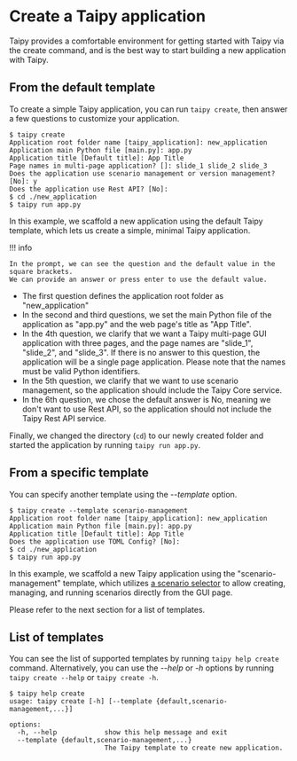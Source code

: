 # Create a Taipy application

Taipy provides a comfortable environment for getting started with Taipy via the create command,
and is the best way to start building a new application with Taipy.

## From the default template

To create a simple Taipy application, you can run `taipy create`, then answer a few questions to
customize your application.
```console
$ taipy create
Application root folder name [taipy_application]: new_application
Application main Python file [main.py]: app.py
Application title [Default title]: App Title
Page names in multi-page application? []: slide_1 slide_2 slide_3
Does the application use scenario management or version management? [No]: y
Does the application use Rest API? [No]:
$ cd ./new_application
$ taipy run app.py
```
In this example, we scaffold a new application using the default Taipy template, which lets us
create a simple, minimal Taipy application.


!!! info

    In the prompt, we can see the question and the default value in the square brackets.
    We can provide an answer or press enter to use the default value.


- The first question defines the application root folder as "new_application"
- In the second and third questions, we set the main Python file of the application as "app.py"
    and the web page's title as "App Title".
- In the 4th question, we clarify that we want a Taipy multi-page GUI application with three
    pages, and the page names are "slide_1", "slide_2", and "slide_3". If there is no answer to
    this question, the application will be a single page application. Please note that the names
    must be valid Python identifiers.
- In the 5th question, we clarify that we want to use scenario management, so the application
    should include the Taipy Core service.
- In the 6th question, we chose the default answer is No, meaning we don't want to use Rest API,
    so the application should not include the Taipy Rest API service.

Finally, we changed the directory (`cd`) to our newly created folder and started the application
by running `taipy run app.py`.

## From a specific template

You can specify another template using the *--template* option.

```console
$ taipy create --template scenario-management
Application root folder name [taipy_application]: new_application
Application main Python file [main.py]: app.py
Application title [Default title]: App Title
Does the application use TOML Config? [No]:
$ cd ./new_application
$ taipy run app.py
```

In this example, we scaffold a new Taipy application using the "scenario-management" template,
which utilizes [a scenario selector](./../userman/gui/viselements/corelements/scenario_selector.md) to allow
creating, managing, and running scenarios directly from the GUI page.

Please refer to the next section for a list of templates.

## List of templates

You can see the list of supported templates by running `taipy help create` command.
Alternatively, you can use the *--help* or *-h* options by running `taipy create --help` or
`taipy create -h`.

```console
$ taipy help create
usage: taipy create [-h] [--template {default,scenario-management,...}]

options:
  -h, --help            show this help message and exit
  --template {default,scenario-management,...}
                        The Taipy template to create new application.
```

